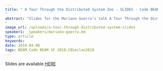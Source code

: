 ```yaml
---
title: " A Tour Through the Distributed System Zoo - SLIDES - Code BEAM SF 2018 & Code BEAM Lite Milan 2018
"
abstract: "Slides for the Mariano Guerra's talk A Tour Through the Distributed System Zoo - Code BEAM SF 2018 & Code BEAM Lite Milan 2018
"
image_url: /uploads/a-tour-through-distributed-system-slides
speaker1: _speakers/mariano-guerra.md
type: article
keywords: 
date: 2018-04-06
tags: BEAM,Code BEAM SF 2018,CBLmilan2018
---
```

Slides are available&nbsp;<a href="http://marianoguerra.github.io/presentations/2018-codebeam-milan-zoo/#1" target="_blank">HERE</a>
